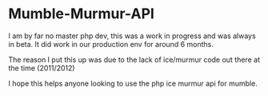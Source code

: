 # Mumble-Murmur-API

I am by far no master php dev, this was a work in progress and was always in beta. It did work in our production env for around 6 months.

The reason I put this up was due to the lack of ice/murmur code out there at the time (2011/2012)

I hope this helps anyone looking to use the php ice murmur api for mumble.
